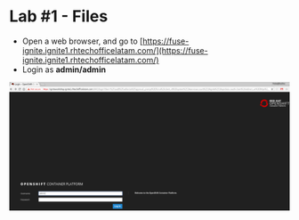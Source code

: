 # Lab \#1 - Files

* Open a web browser, and go to [https://fuse-ignite.ignite1.rhtechofficelatam.com/](https://fuse-ignite.ignite1.rhtechofficelatam.com/)
* Login as **admin/admin**

![login as admin/admin](../.gitbook/assets/image%20%2864%29.png)



